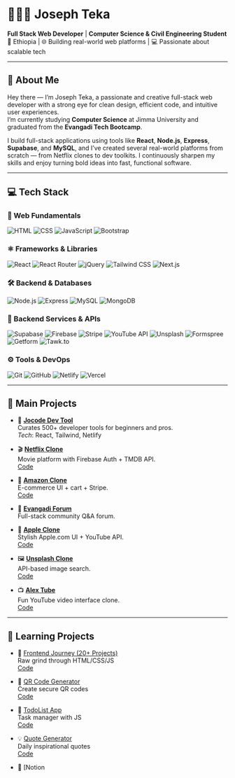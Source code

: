 # 👨🏽‍💻 Joseph Teka

**Full Stack Web Developer** | **Computer Science & Civil Engineering Student**  
📍 Ethiopia | 🌐 Building real-world web platforms | 💻 Passionate about scalable tech

---

## 👋 About Me

Hey there — I’m Joseph Teka, a passionate and creative full-stack web developer with a strong eye for clean design, efficient code, and intuitive user experiences.  
I’m currently studying **Computer Science** at Jimma University and graduated from the **Evangadi Tech Bootcamp**.

I build full-stack applications using tools like **React**, **Node.js**, **Express**, **Supabase**, and **MySQL**, and I’ve created several real-world platforms from scratch — from Netflix clones to dev toolkits. I continuously sharpen my skills and enjoy turning bold ideas into fast, functional software.

---

## 💻 Tech Stack

### 🧱 Web Fundamentals  
![HTML](https://img.shields.io/badge/HTML-E34F26?style=for-the-badge&logo=html5&logoColor=white)
![CSS](https://img.shields.io/badge/CSS-1572B6?style=for-the-badge&logo=css3&logoColor=white)
![JavaScript](https://img.shields.io/badge/JavaScript-F7DF1E?style=for-the-badge&logo=javascript&logoColor=black)
![Bootstrap](https://img.shields.io/badge/Bootstrap-563D7C?style=for-the-badge&logo=bootstrap&logoColor=white)

### ⚛️ Frameworks & Libraries  
![React](https://img.shields.io/badge/React-61DAFB?style=for-the-badge&logo=react&logoColor=black)
![React Router](https://img.shields.io/badge/React%20Router-CA4245?style=for-the-badge&logo=reactrouter&logoColor=white)
![jQuery](https://img.shields.io/badge/jQuery-0769AD?style=for-the-badge&logo=jquery&logoColor=white)
![Tailwind CSS](https://img.shields.io/badge/TailwindCSS-38B2AC?style=for-the-badge&logo=tailwind-css&logoColor=white)
![Next.js](https://img.shields.io/badge/Next.js-000000?style=for-the-badge&logo=nextdotjs&logoColor=white)

### 🛠 Backend & Databases  
![Node.js](https://img.shields.io/badge/Node.js-339933?style=for-the-badge&logo=node-dot-js&logoColor=white)
![Express](https://img.shields.io/badge/Express.js-000000?style=for-the-badge&logo=express&logoColor=white)
![MySQL](https://img.shields.io/badge/MySQL-00758F?style=for-the-badge&logo=mysql&logoColor=white)
![MongoDB](https://img.shields.io/badge/MongoDB-4EA94B?style=for-the-badge&logo=mongodb&logoColor=white)

### 🔌 Backend Services & APIs  
![Supabase](https://img.shields.io/badge/Supabase-3ECF8E?style=for-the-badge&logo=supabase&logoColor=white)
![Firebase](https://img.shields.io/badge/Firebase-FFCA28?style=for-the-badge&logo=firebase&logoColor=black)
![Stripe](https://img.shields.io/badge/Stripe-635BFF?style=for-the-badge&logo=stripe&logoColor=white)
![YouTube API](https://img.shields.io/badge/YouTube%20API-FF0000?style=for-the-badge&logo=youtube&logoColor=white)
![Unsplash](https://img.shields.io/badge/Unsplash-000000?style=for-the-badge&logo=unsplash&logoColor=white)
![Formspree](https://img.shields.io/badge/Formspree-FF4F64?style=for-the-badge&logo=maildotru&logoColor=white)
![Getform](https://img.shields.io/badge/Getform-000000?style=for-the-badge&logo=maildotru&logoColor=white)
![Tawk.to](https://img.shields.io/badge/Tawk.to-2CB67D?style=for-the-badge&logo=tawk-dot-to&logoColor=white)

### ⚙️ Tools & DevOps  
![Git](https://img.shields.io/badge/Git-F05032?style=for-the-badge&logo=git&logoColor=white)
![GitHub](https://img.shields.io/badge/GitHub-000?style=for-the-badge&logo=github&logoColor=white)
![Netlify](https://img.shields.io/badge/Netlify-00C7B7?style=for-the-badge&logo=netlify&logoColor=white)
![Vercel](https://img.shields.io/badge/Vercel-000000?style=for-the-badge&logo=vercel&logoColor=white)

---

## 🚀 Main Projects

- 🎯 [**Jocode Dev Tool**](https://jocode-devtools.netlify.app/)  
  Curates 500+ developer tools for beginners and pros.  
  _Tech_: React, Tailwind, Netlify

- 🎬 [**Netflix Clone**](https://net-dist.vercel.app/)  
  Movie platform with Firebase Auth + TMDB API.  
  [Code](https://github.com/Josy216/netflix)

- 🛒 [**Amazon Clone**](https://distt-his-git-main-josy216s-projects.vercel.app/#/)  
  E-commerce UI + cart + Stripe.  
  [Code](https://github.com/Josy216/AmazonBackend)

- 💬 [**Evangadi Forum**](https://evanforum.com/)  
  Full-stack community Q&A forum.

- 🍎 [**Apple Clone**](https://jotekasap-le.netlify.app/)  
  Stylish Apple.com UI + YouTube API.  
  [Code](https://github.com/Josy216/Apple)

- 🖼️ [**Unsplash Clone**](https://joseph-unsplash.netlify.app/)  
  API-based image search.  
  [Code](https://github.com/Josy216/Joseph-unsplash-API)

- 📺 [**Alex Tube**](https://alexfegegfegeg.netlify.app/)  
  Fun YouTube video interface clone.  
  [Code](https://github.com/Josy216/netflix)

---

## 📘 Learning Projects

- 🧱 [Frontend Journey (20+ Projects)](https://josteka.netlify.app/)  
  Raw grind through HTML/CSS/JS  
  [Code](https://github.com/josephteka/color-generator)

- 🔐 [QR Code Generator](https://jo-qr-code.netlify.app/)  
  Create secure QR codes  
  [Code](https://github.com/Josy216/final-port)

- 📝 [TodoList App](https://joseph-todo.netlify.app/)  
  Task manager with JS  
  [Code](https://github.com/josephteka/quote-generator)

- 💡 [Quote Generator](https://dailquote.netlify.app/)  
  Daily inspirational quotes  
  [Code](https://github.com/Josy216/Generator-Qoute)

- 🧠 [Notion
